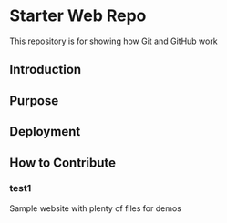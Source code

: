 # Starter Web Repo

This repository is for showing how Git and GitHub work

## Introduction
## Purpose
## Deployment
## How to Contribute
### test1


Sample website with plenty of files for demos